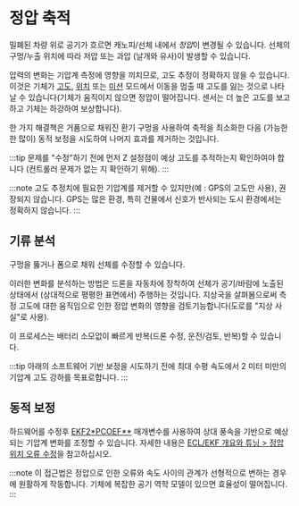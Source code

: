 # 정압 축적

밀폐된 차량 위로 공기가 흐르면 캐노피/선체 내에서 *정압*이 변경될 수 있습니다. 선체의 구멍/누출 위치에 따라 저압 또는 과압 (날개와 유사)이 발생할 수 있습니다.

압력의 변화는 기압계 측정에 영향을 끼치므로, 고도 추정이 정확하지 않을 수 있습니다. 이것은 기체가 [고도](../flight_modes/altitude_mc.md), [위치](../flight_modes/position_mc.md) 또는 [미션](../flight_modes/mission.md) 모드에서 이동을 멈출 때 고도를 잃는 것으로 나타날 수 있습니다(기체가 움직이지 않으면 정압이 떨어집니다. 센서는 더 높은 고도를 보고하고 기체는 하강하여 보상합니다).

한 가지 해결책은 거품으로 채워진 환기 구멍을 사용하여 축적을 최소화한 다음 (가능한 한 많이) 동적 보정을 시도하여 나머지 효과를 제거하는 것입니다.

:::tip
문제를 "수정"하기 전에 먼저 Z 설정점이 예상 고도를 추적하는지 확인하여야 합니다 (컨트롤러 문제가 없는 지 확인하기 위해).
:::

:::note
고도 추정치에 필요한 기압계를 제거할 수 있지만(예 : GPS의 고도만 사용), 권장되지 않습니다.
GPS는 많은 환경, 특히 건물에서 신호가 반사되는 도시 환경에서는 정확하지 않습니다.
:::

## 기류 분석

구멍을 뚫거나 폼으로 채워 선체를 수정할 수 있습니다.

이러한 변화를 분석하는 방법은 드론을 자동차에 장착하여 선체가 공기/바람에 노출된 상태에서 (상대적으로 평평한 표면에서) 주행하는 것입니다. 지상국을 살펴봄으로써 측정 고도에 대한 움직임으로 인한 정압 변화의 영향을 검토기능합니다(도로를 "지상 사실"로 사용).

이 프로세스는 배터리 소모없이 빠르게 반복(드론 수정, 운전/검토, 반복)할 수 있습니다.

:::tip
아래의 소프트웨어 기반 보정을 시도하기 전에 최대 수평 속도에서 2 미터 미만의 기압계 고도 강하를 목표로합니다.
:::

## 동적 보정

하드웨어를 수정후 [EKF2*PCOEF**](../advanced_config/parameter_reference.md#EKF2_PCOEF_XN) 매개변수를 사용하여 상대 풍속을 기반으로 예상되는 기압계 변화를 조정할 수 있습니다. 자세한 내용은 [ECL/EKF 개요와 튜닝 > 정압 위치 오류 수정](../advanced_config/tuning_the_ecl_ekf.md#correction-for-static-pressure-position-error)을 참고하십시오.

:::note
이 접근법은 정압으로 인한 오류와 속도 사이의 관계가 선형적으로 변하는 경우에 원활하게 작동합니다. 
기체에 복잡한 공기 역학 모델이 있으면 효율성이 떨어집니다. 
:::

